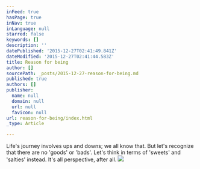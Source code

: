 ```yaml
---
inFeed: true
hasPage: true
inNav: true
inLanguage: null
starred: false
keywords: []
description: ''
datePublished: '2015-12-27T02:41:49.841Z'
dateModified: '2015-12-27T02:41:44.583Z'
title: Reason for being
author: []
sourcePath: _posts/2015-12-27-reason-for-being.md
published: true
authors: []
publisher:
  name: null
  domain: null
  url: null
  favicon: null
url: reason-for-being/index.html
_type: Article

---
```

Life's journey involves ups and downs; we all know that. But let's recognize that there are no 'goods' or 'bads'. Let's think in terms of 'sweets' and 'salties' instead. It's all perspective, after all. ![](https://s3-us-west-2.amazonaws.com/the-grid-img/p/3c04ea9563b36de7ee80a2bc10671c7f3669138f.jpg)